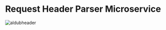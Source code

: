 Request Header Parser Microservice
==================================
![aldubheader](https://cloud.githubusercontent.com/assets/11310584/26710206/d1e0aa1a-478a-11e7-969d-802181cc68b1.jpg)
